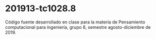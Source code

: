 # 201913-tc1028.8
Código fuente desarrollado en clase para la materia de Pensamiento computacional para ingeniería, grupo 8, semestre agosto-diciembre de 2019.
